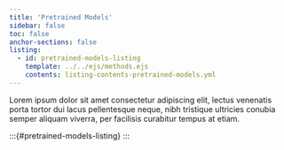 ```yaml
---
title: 'Pretrained Models'
sidebar: false
toc: false
anchor-sections: false
listing:
  - id: pretrained-models-listing
    template: ../../ejs/methods.ejs
    contents: listing-contents-pretrained-models.yml
---
```


Lorem ipsum dolor sit amet consectetur adipiscing elit, lectus venenatis porta tortor dui lacus pellentesque neque, nibh tristique ultricies conubia semper aliquam viverra, per facilisis curabitur tempus at etiam.

:::{#pretrained-models-listing}
:::

